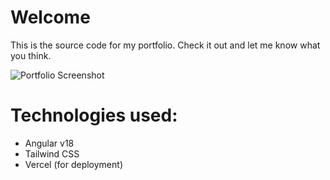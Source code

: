 # Welcome
This is the source code for my portfolio. Check it out and let me know what you think.

![Portfolio Screenshot]([https://github.com/your-username/your-repository-name/blob/main/path-to-image/image.png](https://github.com/aaron-gcl-bi/eport/blob/master/src/assets/cj-portfolio.webp))

# Technologies used:
- Angular v18
- Tailwind CSS
- Vercel (for deployment)


